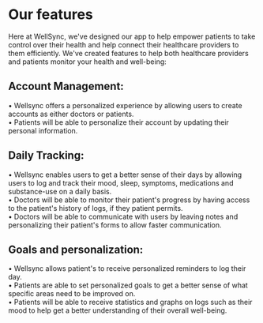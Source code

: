 # Our features
Here at WellSync, we've designed our app to help empower patients to take control over their health and help connect their healthcare providers to them efficiently. We've created features to help both healthcare providers and patients monitor your health and well-being:

## Account Management:
• Wellsync offers a personalized experience by allowing users to create accounts as either doctors or patients.\
• Patients will be able to personalize their account by updating their personal information.

## Daily Tracking:
• Wellsync enables users to get a better sense of their days by allowing users to log and track their mood, sleep, symptoms, medications and substance-use on a daily basis. \
• Doctors will be able to monitor their patient's progress by having access to the patient's history of logs, if they patient permits. \
• Doctors will be able to communicate with users by leaving notes and personalizing their patient's forms to allow faster communication.

## Goals and personalization:
• Wellsync allows patient's to receive personalized reminders to log their day. \
• Patients are able to set personalized goals to get a better sense of what specific areas need to be improved on. \
• Patients will be able to receive statistics and graphs on logs such as their mood to help get a better understanding of their overall well-being.